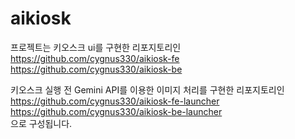 # aikiosk
프로젝트는 키오스크 ui를 구현한 리포지토리인<br>
https://github.com/cygnus330/aikiosk-fe<br>
https://github.com/cygnus330/aikiosk-be

키오스크 실행 전 Gemini API를 이용한 이미지 처리를 구현한 리포지토리인<br>
https://github.com/cygnus330/aikiosk-fe-launcher<br>
https://github.com/cygnus330/aikiosk-be-launcher<br>
으로 구성됩니다.
